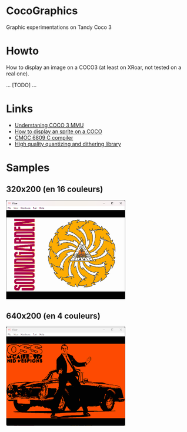 # CocoGraphics
Graphic experimentations on Tandy Coco 3

# Howto
How to display an image on a COCO3 (at least on XRoar, not tested on a real one).

... [TODO] ...

# Links
- [Understaning COCO 3 MMU](https://subethasoftware.com/2020/04/19/understanding-and-using-the-coco-3-mmu/)
- [How to display an sprite on a COCO](https://www.chibiakumas.com/6809/platform.php#LessonP9)
- [CMOC 6809 C compiler](http://perso.b2b2c.ca/~sarrazip/dev/cmoc.html)
- [High quality quantizing and dithering library](https://github.com/exoticorn/exoquant)

# Samples
## 320x200 (en 16 couleurs)
<img src="samples/xrbadm.png" width="324px">

## 640x200 (en 4 couleurs)
<img src="samples/xross.png" width="324px">
